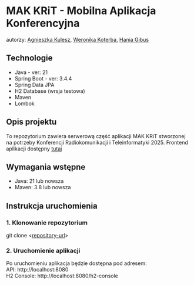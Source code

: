 # MAK KRiT - Mobilna Aplikacja Konferencyjna 
autorzy: [Agnieszka Kulesz](https://github.com/agatherat), [Weronika Koterba](https://github.com/weronikakoterba), [Hania Gibus](https://github.com/haniagibus)

## Technologie
- Java - ver: 21
- Spring Boot - ver: 3.4.4
- Spring Data JPA
- H2 Database (wrsja testowa)
- Maven
- Lombok

## Opis projektu
To repozytorium zawiera serwerową część aplikacji MAK KRiT stworzonej na potrzeby Konferencji Radiokomunikacji i Teleinformatyki 2025.
Frontend aplikacji dostępny [tutaj](https://github.com/haniagibus/KRiT_2025_app)

## Wymagania wstępne
- Java: 21 lub nowsza
- Maven: 3.8 lub nowsza

## Instrukcja uruchomienia
### 1. Klonowanie repozytorium
git clone <[repository-url](https://github.com/akulesz/KRiT_2025_api.git)>

### 2. Uruchomienie aplikacji
Po uruchomieniu aplikacja będzie dostępna pod adresem:
<br/>API: http://localhost:8080
<br/>H2 Console: http://localhost:8080/h2-console
